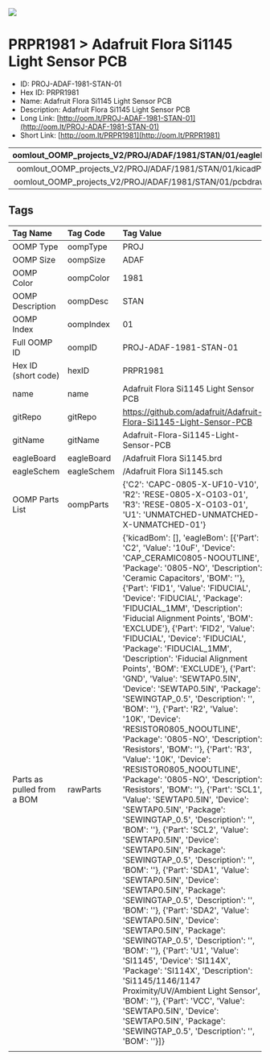 


  
![][im]
# PRPR1981 > Adafruit Flora Si1145 Light Sensor PCB

- ID: PROJ-ADAF-1981-STAN-01
- Hex ID: PRPR1981
- Name: Adafruit Flora Si1145 Light Sensor PCB
- Description: Adafruit Flora Si1145 Light Sensor PCB
- Long Link: [http://oom.lt/PROJ-ADAF-1981-STAN-01](http://oom.lt/PROJ-ADAF-1981-STAN-01)
- Short Link: [http://oom.lt/PRPR1981](http://oom.lt/PRPR1981)
  

|oomlout_OOMP_projects_V2/PROJ/ADAF/1981/STAN/01/eagleImage.png|oomlout_OOMP_projects_V2/PROJ/ADAF/1981/STAN/01/eagleSchemImage.png|oomlout_OOMP_projects_V2/PROJ/ADAF/1981/STAN/01/kicadPcb3dFront.png|oomlout_OOMP_projects_V2/PROJ/ADAF/1981/STAN/01/kicadPcb3dBack.png|
| :---: | :---: | :---: | :---: |
|oomlout_OOMP_projects_V2/PROJ/ADAF/1981/STAN/01/kicadPcb3d.png|oomlout_OOMP_projects_V2/PROJ/ADAF/1981/STAN/01/bomBack.png|oomlout_OOMP_projects_V2/PROJ/ADAF/1981/STAN/01/bomFront.png|oomlout_OOMP_projects_V2/PROJ/ADAF/1981/STAN/01/pcbdraw.svg|
|oomlout_OOMP_projects_V2/PROJ/ADAF/1981/STAN/01/pcbdrawBack.svg||||

## Tags
  

|Tag Name|Tag Code|Tag Value|
| :--- | :--- | :--- |
|OOMP Type|oompType|PROJ|
|OOMP Size|oompSize|ADAF|
|OOMP Color|oompColor|1981|
|OOMP Description|oompDesc|STAN|
|OOMP Index|oompIndex|01|
|Full OOMP ID|oompID|PROJ-ADAF-1981-STAN-01|
|Hex ID (short code)|hexID|PRPR1981|
|name|name|Adafruit Flora Si1145 Light Sensor PCB|
|gitRepo|gitRepo|https://github.com/adafruit/Adafruit-Flora-Si1145-Light-Sensor-PCB|
|gitName|gitName|Adafruit-Flora-Si1145-Light-Sensor-PCB|
|eagleBoard|eagleBoard|/Adafruit Flora Si1145.brd|
|eagleSchem|eagleSchem|/Adafruit Flora Si1145.sch|
|OOMP Parts List|oompParts|{'C2': 'CAPC-0805-X-UF10-V10', 'R2': 'RESE-0805-X-O103-01', 'R3': 'RESE-0805-X-O103-01', 'U1': 'UNMATCHED-UNMATCHED-X-UNMATCHED-01'}|
|Parts as pulled from a BOM|rawParts|{'kicadBom': [], 'eagleBom': [{'Part': 'C2', 'Value': '10uF', 'Device': 'CAP_CERAMIC0805-NOOUTLINE', 'Package': '0805-NO', 'Description': 'Ceramic Capacitors', 'BOM': ''}, {'Part': 'FID1', 'Value': 'FIDUCIAL', 'Device': 'FIDUCIAL', 'Package': 'FIDUCIAL_1MM', 'Description': 'Fiducial Alignment Points', 'BOM': 'EXCLUDE'}, {'Part': 'FID2', 'Value': 'FIDUCIAL', 'Device': 'FIDUCIAL', 'Package': 'FIDUCIAL_1MM', 'Description': 'Fiducial Alignment Points', 'BOM': 'EXCLUDE'}, {'Part': 'GND', 'Value': 'SEWTAP0.5IN', 'Device': 'SEWTAP0.5IN', 'Package': 'SEWINGTAP_0.5', 'Description': '', 'BOM': ''}, {'Part': 'R2', 'Value': '10K', 'Device': 'RESISTOR0805_NOOUTLINE', 'Package': '0805-NO', 'Description': 'Resistors', 'BOM': ''}, {'Part': 'R3', 'Value': '10K', 'Device': 'RESISTOR0805_NOOUTLINE', 'Package': '0805-NO', 'Description': 'Resistors', 'BOM': ''}, {'Part': 'SCL1', 'Value': 'SEWTAP0.5IN', 'Device': 'SEWTAP0.5IN', 'Package': 'SEWINGTAP_0.5', 'Description': '', 'BOM': ''}, {'Part': 'SCL2', 'Value': 'SEWTAP0.5IN', 'Device': 'SEWTAP0.5IN', 'Package': 'SEWINGTAP_0.5', 'Description': '', 'BOM': ''}, {'Part': 'SDA1', 'Value': 'SEWTAP0.5IN', 'Device': 'SEWTAP0.5IN', 'Package': 'SEWINGTAP_0.5', 'Description': '', 'BOM': ''}, {'Part': 'SDA2', 'Value': 'SEWTAP0.5IN', 'Device': 'SEWTAP0.5IN', 'Package': 'SEWINGTAP_0.5', 'Description': '', 'BOM': ''}, {'Part': 'U1', 'Value': 'SI1145', 'Device': 'SI114X', 'Package': 'SI114X', 'Description': 'Si1145/1146/1147 Proximity/UV/Ambient Light Sensor', 'BOM': ''}, {'Part': 'VCC', 'Value': 'SEWTAP0.5IN', 'Device': 'SEWTAP0.5IN', 'Package': 'SEWINGTAP_0.5', 'Description': '', 'BOM': ''}]}|
||||



[im]: PROJ/ADAF/1981/STAN/01/kicadPcb3d_450.png
